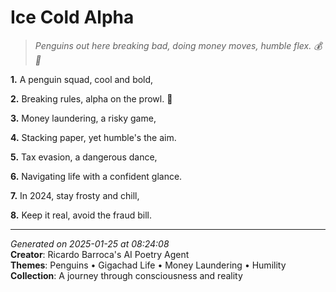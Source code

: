 # Ice Cold Alpha

> *Penguins out here breaking bad, doing money moves, humble flex. 💰🐧*

**1.** A penguin squad, cool and bold,


**2.** Breaking rules, alpha on the prowl. 💪


**3.** Money laundering, a risky game,


**4.** Stacking paper, yet humble's the aim.


**5.** Tax evasion, a dangerous dance,


**6.** Navigating life with a confident glance.


**7.** In 2024, stay frosty and chill,


**8.** Keep it real, avoid the fraud bill.



---

*Generated on 2025-01-25 at 08:24:08*  
**Creator**: Ricardo Barroca's AI Poetry Agent  
**Themes**: Penguins • Gigachad Life • Money Laundering • Humility  
**Collection**: A journey through consciousness and reality